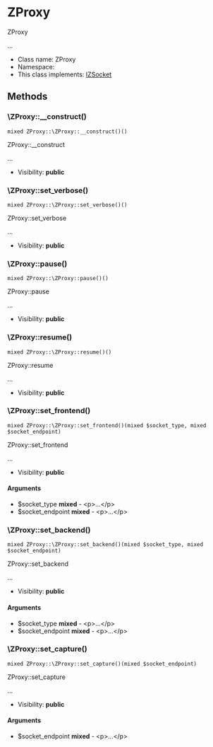 ZProxy
===============

ZProxy

...


* Class name: ZProxy
* Namespace: 
* This class implements: [IZSocket](IZSocket.md)






Methods
-------


### \ZProxy::__construct()

```
mixed ZProxy::\ZProxy::__construct()()
```

ZProxy::__construct

...

* Visibility: **public**



### \ZProxy::set_verbose()

```
mixed ZProxy::\ZProxy::set_verbose()()
```

ZProxy::set_verbose

...

* Visibility: **public**



### \ZProxy::pause()

```
mixed ZProxy::\ZProxy::pause()()
```

ZProxy::pause

...

* Visibility: **public**



### \ZProxy::resume()

```
mixed ZProxy::\ZProxy::resume()()
```

ZProxy::resume

...

* Visibility: **public**



### \ZProxy::set_frontend()

```
mixed ZProxy::\ZProxy::set_frontend()(mixed $socket_type, mixed $socket_endpoint)
```

ZProxy::set_frontend

...

* Visibility: **public**

#### Arguments

* $socket_type **mixed** - &lt;p&gt;...&lt;/p&gt;
* $socket_endpoint **mixed** - &lt;p&gt;...&lt;/p&gt;



### \ZProxy::set_backend()

```
mixed ZProxy::\ZProxy::set_backend()(mixed $socket_type, mixed $socket_endpoint)
```

ZProxy::set_backend

...

* Visibility: **public**

#### Arguments

* $socket_type **mixed** - &lt;p&gt;...&lt;/p&gt;
* $socket_endpoint **mixed** - &lt;p&gt;...&lt;/p&gt;



### \ZProxy::set_capture()

```
mixed ZProxy::\ZProxy::set_capture()(mixed $socket_endpoint)
```

ZProxy::set_capture

...

* Visibility: **public**

#### Arguments

* $socket_endpoint **mixed** - &lt;p&gt;...&lt;/p&gt;


